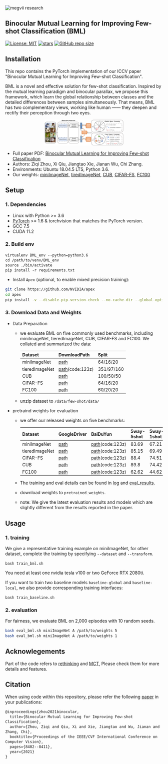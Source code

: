 <img src="https://cdnstatic.megvii.com/websiteFE/static/img/logo_hover.2bd68a45.png" width="16%" alt="megvii research"/>

## Binocular Mutual Learning for Improving Few-shot Classification (BML)
[![License: MIT](https://img.shields.io/badge/License-MIT-yellow.svg?style=flat-square)](https://creativecommons.org/licenses/by-nc-sa/4.0/)
[![stars](https://img.shields.io/github/stars/ZZQzzq/BML.svg?style=flat-square)](https://github.com/ZZQzzq/BML/stargazers)
[![GitHub repo size](https://img.shields.io/github/repo-size/ZZQzzq/BML.svg?style=flat-square)](./README.md)

## Installation

This repo contains the PyTorch implementation of our ICCV paper "Binocular Mutual Learning for Improving Few-shot Classification". 

BML is a novel and effective solution for few-shot classification. Inspired by the mutual learning paradigm and binocular parallax, we propose this framework, which learn the global relationship between classes and the detailed differences between samples simultaneously. That means, BML has two complementary views, working like human —— they deepen and rectify their perception through two eyes.
<p style="width: 50%; display: block; margin-left: auto; margin-right: auto">
  <img src="./assets/bml_framework.png" alt="BML framework diagram"/>
</p>

- Full paper PDF: [Binocular Mutual Learning for Improving Few-shot Classification](https://arxiv.org/abs/2108.12104)
- Authors: Ziqi Zhou, Xi Qiu, Jiangtao Xie, Jianan Wu, Chi Zhang.
- Environments: Ubuntu 18.04.5 LTS, Python 3.6. 
- Our weights: [miniImageNet](https://drive.google.com/file/d/1PUJNz8HUSsmX8PkcrnqF2y0PWKkCQuwD/view), [tiredImageNet](https://drive.google.com/file/d/1_ynzWQXdAkgfqzxR620EgnMWa1KWse-H/view), [CUB](https://drive.google.com/file/d/1bz0FW3BCc_JLnLD1mxHK-NS2x5ei2Qbm/view), [CIFAR-FS](https://drive.google.com/file/d/1zz7cvFbtV9GtHkVxpbrMEdpRN8g35ooP/view), [FC100](https://drive.google.com/file/d/134IZc0EfXCIheJBi_BAX_LVTCx8i4HH5/view)

## Setup
### 1. Dependencies
- Linux with Python >= 3.6
- [PyTorch](https://pytorch.org/get-started/locally/) >= 1.6 & torchvision that matches the PyTorch version.
- GCC 7.5
- CUDA 11.2
### 2. Build env
```
virtualenv BML_env --python=python3.6
cd /path/to/venv/BML_env
source ./bin/activate
pip install -r requirements.txt 
```
- Install `Apex` (optional, to enable mixed precision training):

```bash
git clone https://github.com/NVIDIA/apex
cd apex
pip install -v --disable-pip-version-check --no-cache-dir --global-option="--cpp_ext" --global-option="--cuda_ext" ./
```

### 3. Download Data and Weights
- Data Preparation
   - we evaluate BML on five commonly used benchmarks, including miniImageNet, tieredImageNet, CUB, CIFAR-FS and FC100. We collated and summarized the data:
     
     |Dataset|DownloadPath|Split|
     |---|---|---|
     |miniImageNet|[path](https://drive.google.com/file/d/11oy22al0G4Yqg03ugbV_vhcVeG7ATZAR/view)|64/16/20|
     |tieredImageNet|[path](https://pan.baidu.com/s/1e-g8ZDQ61-vzXKM92MzW7Q)(code:123z)|351/97/160|
     |CUB|[path](https://drive.google.com/file/d/1pvVem-KcouXsTrQobQ8dT8GYZ76uYfiX/view)|100/50/50|
     |CIFAR-FS|[path](https://drive.google.com/file/d/1NJmyP3yzL8bOAjn8SiEtbHqa8cT7eEPp/view)|64/16/20|
     |FC100|[path](https://drive.google.com/file/d/1aY-e0J-QjEQnsUaiuRNjpeq6otk5VBNu/view)|60/20/20|
   - unzip dataset to ```/data/few-shot/data/```
- pretraind weights for evaluation
   - we offer our released weights on five benchmarks:
   
     |Dataset|GoogleDriver|BaiDuYun|5way-5shot|5way-1shot|
     |---|---|---|---|---|
     |miniImageNet|[path](https://drive.google.com/file/d/1PUJNz8HUSsmX8PkcrnqF2y0PWKkCQuwD/view?usp=sharing)|[path](https://pan.baidu.com/s/1nertcPLlK2KZ4bqv2CKjmQ)(code:123z)|83.69|67.21|
     |tieredImageNet|[path](https://drive.google.com/file/d/1_ynzWQXdAkgfqzxR620EgnMWa1KWse-H/view?usp=sharing)|[path](https://pan.baidu.com/s/1gICDMc49dAyfrt1iPEqlMw)(code:123z)|85.15|69.49|
     |CIFAR-FS|[path](https://drive.google.com/file/d/1zz7cvFbtV9GtHkVxpbrMEdpRN8g35ooP/view?usp=sharing)|[path](https://pan.baidu.com/s/1Oss_5BFJg9oijJ5tt8xbeA)(code:123z)|88.4|74.51|
     |CUB|[path](https://drive.google.com/file/d/1bz0FW3BCc_JLnLD1mxHK-NS2x5ei2Qbm/view?usp=sharing)|[path](https://pan.baidu.com/s/1-p0OWGgXkT6cNSFK9TcZgA)(code:123z)|89.8|74.42|
     |FC100|[path](https://drive.google.com/file/d/134IZc0EfXCIheJBi_BAX_LVTCx8i4HH5/view?usp=sharing)|[path](https://pan.baidu.com/s/1QVaxLiUBlvFZmAYmcGstSQ)(code:123z)|62.62|44.62|
   - The training and eval details can be found in [log](https://drive.google.com/file/d/1qKBQoIMtV197pEbYnKWG87Pz7HeVT9Yt/view?usp=sharing) and [eval_results](eval_results).
   - download weights to ```pretrained_weights```. 
   - note: We give the latest evaluation results and models which are slightly different from the results reported in the paper. 

## Usage

### 1. training
We give a representative training example on miniImageNet, for other dataset, complete the training by specifying ```--dataset``` and ```--transform```.
```
bash train_bml.sh
```
You need at least one nvidia tesla v100 or two GeForce RTX 2080ti.

If you want to train two baseline models ```baseline-global``` and ```baseline-local```, we also provide corresponding training interfaces:
```
bash train_baseline.sh
```

### 2. evaluation
For fairness, we evaluate BML on 2,000 episodes with 10 random seeds. 
```bash
bash eval_bml.sh miniImageNet A /path/to/weights 5
bash eval_bml.sh miniImageNet A /path/to/weights 1
```

## Acknowlegements
Part of the code refers to [rethinking](https://people.csail.mit.edu/yuewang/projects/rfs/) and [MCT](https://github.com/seongmin-kye/MCT), Please check them for more details and features.

## Citation
When using code within this repository, please refer the following [paper](https://arxiv.org/abs/2108.12104) in your publications:
```
@inproceedings{zhou2021binocular,
  title={Binocular Mutual Learning for Improving Few-shot Classification},
  author={Zhou, Ziqi and Qiu, Xi and Xie, Jiangtao and Wu, Jianan and Zhang, Chi},
  booktitle={Proceedings of the IEEE/CVF International Conference on Computer Vision},
  pages={8402--8411},
  year={2021}
}
```

